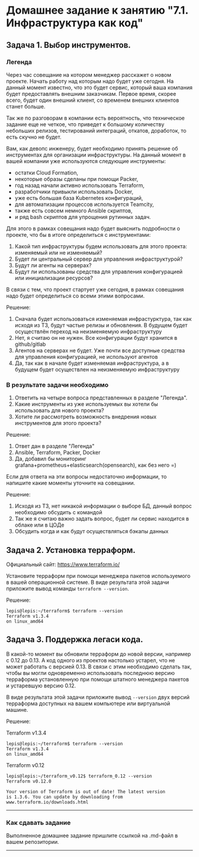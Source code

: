 # Домашнее задание к занятию "7.1. Инфраструктура как код"

## Задача 1. Выбор инструментов. 
 
### Легенда
 
Через час совещание на котором менеджер расскажет о новом проекте. Начать работу над которым надо 
будет уже сегодня. 
На данный момент известно, что это будет сервис, который ваша компания будет предоставлять внешним заказчикам.
Первое время, скорее всего, будет один внешний клиент, со временем внешних клиентов станет больше.

Так же по разговорам в компании есть вероятность, что техническое задание еще не четкое, что приведет к большому
количеству небольших релизов, тестирований интеграций, откатов, доработок, то есть скучно не будет.  
   
Вам, как девопс инженеру, будет необходимо принять решение об инструментах для организации инфраструктуры.
На данный момент в вашей компании уже используются следующие инструменты: 
- остатки Сloud Formation, 
- некоторые образы сделаны при помощи Packer,
- год назад начали активно использовать Terraform, 
- разработчики привыкли использовать Docker, 
- уже есть большая база Kubernetes конфигураций, 
- для автоматизации процессов используется Teamcity, 
- также есть совсем немного Ansible скриптов, 
- и ряд bash скриптов для упрощения рутинных задач.  

Для этого в рамках совещания надо будет выяснить подробности о проекте, что бы в итоге определиться с инструментами:

1. Какой тип инфраструктуры будем использовать для этого проекта: изменяемый или не изменяемый?
1. Будет ли центральный сервер для управления инфраструктурой?
1. Будут ли агенты на серверах?
1. Будут ли использованы средства для управления конфигурацией или инициализации ресурсов? 
 
В связи с тем, что проект стартует уже сегодня, в рамках совещания надо будет определиться со всеми этими вопросами.

Решение:  
1. Сначала будет использоваться изменяемая инфрастурктура, так как исходя из ТЗ, будут частые релизы и обновления. В будущем будет осуществлён переход на неизменяемую инфраструктуру  
2. Нет, я считаю он не нужен. Все конфигурации будут хранится в github/gitlab  
3. Агентов на серверах не будет. Уже почти все доступные средства для управления конфигурацией, не используют агентов
4. Да, так как в начале будет изменяемая инфраструктура, а в будущем будет осуществлен на неизменяемую инфраструктуру
### В результате задачи необходимо

1. Ответить на четыре вопроса представленных в разделе "Легенда".
1. Какие инструменты из уже используемых вы хотели бы использовать для нового проекта? 
1. Хотите ли рассмотреть возможность внедрения новых инструментов для этого проекта? 

Решение:  
1. Ответ дан в разделе "Легенда"  
2. Ansible, Terraform, Packer, Docker
3. Да, добавил бы мониторинг grafana+prometheus+elasticsearch(opensearch), как без него =)

Если для ответа на эти вопросы недостаточно информации, то напишите какие моменты уточните на совещании.

Решение:  
1.  Исходя из ТЗ, нет никакой информации о выборе БД, данный вопрос необходимо обсудить с командой
2.  Так же я считаю важно задать вопрос, будет ли сервис находится в облаке или в ЦОДе
3.  Обсудить когда и как будут осуществляться бэкапы данных  

 
## Задача 2. Установка терраформ. 

Официальный сайт: https://www.terraform.io/

Установите терраформ при помощи менеджера пакетов используемого в вашей операционной системе.
В виде результата этой задачи приложите вывод команды `terraform --version`.

Решение:  
```
lepis@lepis:~/terraform$ terraform --version
Terraform v1.3.4
on linux_amd64
```

## Задача 3. Поддержка легаси кода. 

В какой-то момент вы обновили терраформ до новой версии, например с 0.12 до 0.13. 
А код одного из проектов настолько устарел, что не может работать с версией 0.13. 
В связи с этим необходимо сделать так, чтобы вы могли одновременно использовать последнюю версию терраформа установленную при помощи
штатного менеджера пакетов и устаревшую версию 0.12. 

В виде результата этой задачи приложите вывод `--version` двух версий терраформа доступных на вашем компьютере 
или виртуальной машине.

Решение:  

Terraform v1.3.4  
```
lepis@lepis:~/terraform$ terraform --version
Terraform v1.3.4
on linux_amd64
```

Terraform v0.12  
```
lepis@lepis:~/terraform_v0.12$ terraform_0.12 --version
Terraform v0.12.0

Your version of Terraform is out of date! The latest version
is 1.3.6. You can update by downloading from www.terraform.io/downloads.html
```

---

### Как cдавать задание

Выполненное домашнее задание пришлите ссылкой на .md-файл в вашем репозитории.

---